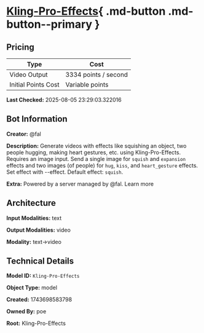 # [Kling-Pro-Effects](https://poe.com/Kling-Pro-Effects){ .md-button .md-button--primary }

## Pricing

| Type | Cost |
|------|------|
| Video Output | 3334 points / second |
| Initial Points Cost | Variable points |

**Last Checked:** 2025-08-05 23:29:03.322016


## Bot Information

**Creator:** @fal

**Description:** Generate videos with effects like squishing an object, two people hugging, making heart gestures, etc. using Kling-Pro-Effects. Requires an image input. Send a single image for `squish` and `expansion` effects and two images (of people) for `hug`, `kiss`, and `heart_gesture` effects. Set effect with --effect. Default effect: `squish`.

**Extra:** Powered by a server managed by @fal. Learn more


## Architecture

**Input Modalities:** text

**Output Modalities:** video

**Modality:** text->video


## Technical Details

**Model ID:** `Kling-Pro-Effects`

**Object Type:** model

**Created:** 1743698583798

**Owned By:** poe

**Root:** Kling-Pro-Effects
